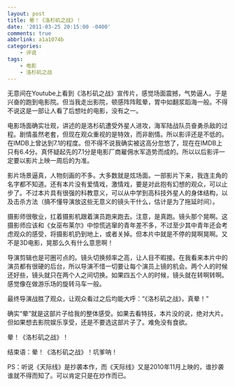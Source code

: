 ```yaml
---
layout: post
title: 晕！《洛杉矶之战》！
date: '2011-03-25 20:15:00 -0400'
comments: true
abbrlink: a1a1074b
categories:
	- 评说
tags:
	- 电影
	- 洛杉矶之战
---
```

无意间在Youtube上看到《洛杉矶之战》宣传片，感觉场面震撼，气势逼人。于是兴奋的跑到电影院。但当我走出影院，顿感阵阵眩晕，胃中如翻浆蹈海一般。不得不说这是一部让人看了后想吐的电影，没有之一。

电影场面确实壮观，讲述的是洛杉矶遭受外星人进攻，海军陆战队员奋勇杀敌的过程。剧情虽然老套，但现在观众重视的是特效，而非剧情。所以影评还是不低的。在IMDB上曾达到7.1的程度。但不得不说我确实被这高分忽悠了，现在在IMDB上只有6.4分。真怀疑起先的7.1分是电影厂商雇佣水军造势而成的。所以以后影评一定要以影片上映一周后的为准。

影片场景逼真，人物刻画的不多。大多数就是炫场面。一部影片下来，我连主角的名字都不知道。还有本片没有爱情戏，激情戏，要是对此抱有幻想的观众，可以止步了。不过本片具有很强的科教意义，可以从中学到高科技外星人的身体结构，以及击杀方法（搞不懂导演放这些无意义的镜头干什么，估计是为了拖延时间）。

摄影师很敬业，扛着摄影机跟着演员跑来跑去。注意，是真跑。镜头那个晃啊。这摄影师应该和《女巫布莱尔》中惊慌逃窜的青年差不多，不过至少其中青年还会考虑观众的感受，将摄影机扔到地上，或者关掉。但本片中就是不停的晃啊晃啊。又不是3D电影，晃那么久有什么意思啊！

导演剪辑也是可圈可点的。镜头切换频率之高，让人目不暇接。在我看来本片中的演员都有很硬的后台，所以导演不惜一切要让每个演员上镜的机会。两个人的时候还好些，镜头就只在两个人之间切换。如果四五个人的时候，镜头就在转啊转啊。感觉像在做游乐场的旋转马车一般。

最终导演战胜了观众，让观众看过之后均能大呼：“《洛杉矶之战》，真晕！”

确实“晕”就是这部片子给我的整体感受。如果去看特技，本片没的说，绝对大片。但如果想去影院娱乐享受，还是不要选这部片子了。难免没有食欲。

晕！《洛杉矶之战》！

结束语：晕！《洛杉矶之战》！坑爹呐！

PS：听说《天际线》是抄袭本作，而《天际线》又是2010年11月上映的，谁抄袭谁就不得而知了。可以肯定只是在炒作而已。
